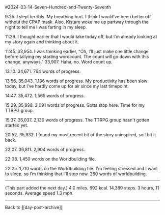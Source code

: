 #2024-03-14-Seven-Hundred-and-Twenty-Seventh

9:25.  I slept terribly.  My breathing hurt.  I think I would've been better off without the CPAP mask.  Also, Kistaro woke me up partway through the night to tell me I was farting in my sleep.

11:29.  I thought earlier that I would take today off, but I'm already looking at my story again and thinking about it.

11:45.  33,954.  I was thinking earlier, "Oh, I'll just make one little change before tallying my starting wordcount.  The count will go down with this change, anyways."  33,907.  Haha, no.  Word count up.

13:10.  34,671.  764 words of progress.

13:56.  35,043.  1,136 words of progress.  My productivity has been slow today, but I've hardly come up for air since my last timepoint.

14:47.  35,472.  1,565 words of progress.

15:29.  35,998.  2,091 words of progress.  Gotta stop here.  Time for my TTRPG group.

15:37.  36,037.  2,130 words of progress.  The TTRPG group hasn't gotten started yet.

20:52.  35,932.  I found my most recent bit of the story uninspired, so I bit it back.

22:07.  36,811.  2,904 words of progress.

22:08.  1,450 words on the Worldbuilding file.

22:25.  1,710 words on the Worldbuilding file.  I'm feeling stressed and I want to sleep, so I'm thinking that I'll stop now.  260 words of worldbuilding.

---
(This part added the next day.)  4.0 miles.  692 kcal.  14,389 steps.  3 hours, 11 seconds.  Average speed 1.3 mph.

---
Back to [[day-post-archive]]